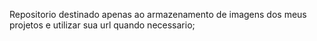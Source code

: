 Repositorio destinado apenas ao armazenamento de imagens dos meus projetos e utilizar sua url quando necessario;
